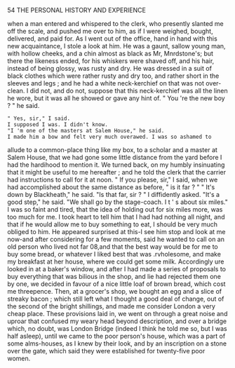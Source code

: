 54             THE PERSONAL HISTORY AND EXPERIENCE

 when a man entered and whispered to the clerk, who presently slanted me
 off the scale, and pushed me over to him, as if I were weighed, bought,
 delivered, and paid for.
    As I went out of the office, hand in hand with this new acquaintance,
 I stole a look at him. He was a gaunt, sallow young man, with hollow
 cheeks, and a chin almost as black as Mr, Mnrdstone's; but there the
 likeness ended, for his whiskers were shaved off, and his hair, instead of
 being glossy, was rusty and dry. He was dressed in a suit of black clothes
 which were rather rusty and dry too, and rather short in the sleeves and
 legs ; and he had a white neck-kerchief on that was not over-clean. I did
 not, and do not, suppose that this neck-kerchief was all the linen he wore,
 but it was all he showed or gave any hint of.
    " You 're the new boy ? " he said.

    " Yes, sir," I said.
    I supposed I was. I didn't know.
    "I 'm one of the masters at Salem House," he said.
    I made him a bow and felt very much overawed. I was so ashamed to
allude to a common-place thing like my box, to a scholar and a master at
Salem House, that we had gone some little distance from the yard before
I had the hardihood to mention it. We turned back, on my humbly
insinuating that it might be useful to me hereafter ; and he told the clerk
that the carrier had instructions to call for it at noon.
    " If you please, sir," I said, when we had accomplished about the same
distance as before, " is it far ? "
    " It's down by Blackheath," he said.
    "Is that far, sir ? " I diffidently asked.
    "It's a good step," he said. "We shall go by the stage-coach. I t ' s
about six miles."
    I was so faint and tired, that the idea of holding out for six miles more,
was too much for me. I took heart to tell him that I had had nothing all
night, and that if he would allow me to buy something to eat, I should be
very much obliged to him. He appeared surprised at this-I see him stop
and look at me now-and after considering for a few moments, said he
wanted to call on an old person who lived not far 08,and that the best
way would be for me to buy some bread, or whatever I liked best that was
.rvholesome, and make my breakfast at her house, where we could get
some milk.
    Accordingly ure looked in at a baker's window, and after I had made a
series of proposals to buy everything that was bilious in the shop, and lie
had rejected them one by one, we decided in favour of a nice little loaf of
brown bread, which cost me threepence. Then, at a grocer's shop, we
bought an egg and a slice of streaky bacon ; which still left what I thought
a good deal of change, out of the second of the bright shillings, and made
me consider London a very cheap place. These provisions laid in, we went
on through a great noise and uproar that confused my weary head beyond
description, and over a bridge which, no doubt, was London Bridge
(indeed I think he told me so, but I was half asleep), until we came to the
poor person's house, which was a part of some alms-houses, as I knew by
their look, and by an inscription on a stone over the gate, which said they
were established for twenty-five poor women.
